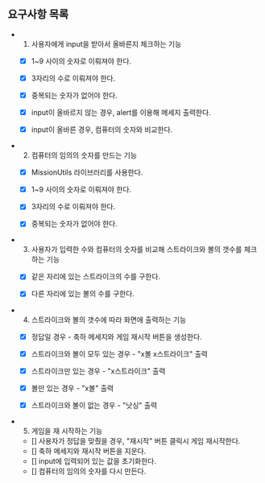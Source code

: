 ## 요구사항 목록

- 1. 사용자에게 input을 받아서 올바른지 체크하는 기능 
  - [x] 1~9 사이의 숫자로 이뤄져야 한다.
  - [x] 3자리의 수로 이뤄져야 한다.
  - [x] 중복되는 숫자가 없어야 한다.
  - [x] input이 올바르지 않는 경우, alert를 이용해 메세지 출력한다.
  - [x] input이 올바른 경우, 컴퓨터의 숫자와 비교한다.


- 2. 컴퓨터의 임의의 숫자를 만드는 기능
  - [x] MissionUtils 라이브러리를 사용한다.
  - [x] 1~9 사이의 숫자로 이뤄져야 한다.
  - [x] 3자리의 수로 이뤄져야 한다.
  - [x] 중복되는 숫자가 없어야 한다.


- 3. 사용자가 입력한 수와 컴퓨터의 숫자를 비교해 스트라이크와 볼의 갯수를 체크하는 기능
  - [x] 같은 자리에 있는 스트라이크의 수를 구한다.
  - [x] 다른 자리에 있는 볼의 수를 구한다.
  

- 4. 스트라이크와 볼의 갯수에 따라 화면에 출력하는 기능
  - [x] 정답일 경우 - 축하 메세지와 게임 재시작 버튼을 생성한다.
  - [x] 스트라이크와 볼이 모두 있는 경우 - "x볼 x스트라이크" 출력
  - [x] 스트라이크만 있는 경우 - "x스트라이크" 출력
  - [x] 볼만 있는 경우 - "x볼" 출력
  - [x] 스트라이크와 볼이 없는 경우 - "낫싱" 출력


- 5. 게임을 재 시작하는 기능
  - [] 사용자가 정답을 맞췄을 경우, "재시작" 버튼 클릭시 게임 재시작한다. 
  - [] 축하 메세지와 재시작 버튼을 지운다.
  - [] input에 입력되어 있는 값을 초기화한다.
  - [] 컴퓨터의 임의의 숫자를 다시 만든다.